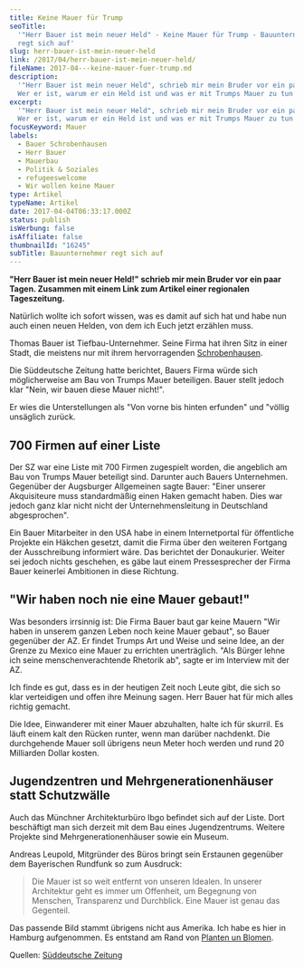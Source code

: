 ```yaml
---
title: Keine Mauer für Trump
seoTitle:
  '"Herr Bauer ist mein neuer Held" - Keine Mauer für Trump - Bauunternehmer
  regt sich auf'
slug: herr-bauer-ist-mein-neuer-held
link: /2017/04/herr-bauer-ist-mein-neuer-held/
fileName: 2017-04---keine-mauer-fuer-trump.md
description:
  '"Herr Bauer ist mein neuer Held", schrieb mir mein Bruder vor ein paar Tagen.
  Wer er ist, warum er ein Held ist und was er mit Trumps Mauer zu tun hat.'
excerpt:
  '"Herr Bauer ist mein neuer Held", schrieb mir mein Bruder vor ein paar Tagen.
  Wer er ist, warum er ein Held ist und was er mit Trumps Mauer zu tun hat.'
focusKeyword: Mauer
labels:
  - Bauer Schrobenhausen
  - Herr Bauer
  - Mauerbau
  - Politik & Soziales
  - refugeeswelcome
  - Wir wollen keine Mauer
type: Artikel
typeName: Artikel
date: 2017-04-04T06:33:17.000Z
status: publish
isWerbung: false
isAffiliate: false
thumbnailId: "16245"
subTitle: Bauunternehmer regt sich auf
---
```


<strong>"Herr Bauer ist mein neuer Held!" schrieb mir mein Bruder vor ein paar
Tagen. Zusammen mit einem Link zum Artikel einer regionalen
Tageszeitung.</strong>

Natürlich wollte ich sofort wissen, was es damit auf sich hat und habe nun auch
einen neuen Helden, von dem ich Euch jetzt erzählen muss.

Thomas Bauer ist Tiefbau-Unternehmer. Seine Firma hat ihren Sitz in einer Stadt,
die meistens nur mit ihrem hervorragenden
[Schrobenhausen](/2010/04/interview-mit-der-schrobenhausener-spargelkonigin-johanna-schuster/).

Die Süddeutsche Zeitung hatte berichtet, Bauers Firma würde sich möglicherweise
am Bau von Trumps Mauer beteiligen. Bauer stellt jedoch klar "Nein, wir bauen
diese Mauer nicht!".

Er wies die Unterstellungen als "Von vorne bis hinten erfunden" und "völlig
unsäglich zurück.

## 700 Firmen auf einer Liste

Der SZ war eine Liste mit 700 Firmen zugespielt worden, die angeblich am Bau von
Trumps Mauer beteiligt sind. Darunter auch Bauers Unternehmen. Gegenüber der
Augsburger Allgemeinen sagte Bauer: "Einer unserer Akquisiteure muss
standardmäßig einen Haken gemacht haben. Dies war jedoch ganz klar nicht nicht
der Unternehmensleitung in Deutschland abgesprochen".

Ein Bauer Mitarbeiter in den USA habe in einem Internetportal für öffentliche
Projekte ein Häkchen gesetzt, damit die Firma über den weiteren Fortgang der
Ausschreibung informiert wäre. Das berichtet der Donaukurier. Weiter sei jedoch
nichts geschehen, es gäbe laut einem Pressesprecher der Firma Bauer keinerlei
Ambitionen in diese Richtung.

## "Wir haben noch nie eine Mauer gebaut!"

Was besonders irrsinnig ist: Die Firma Bauer baut gar keine Mauern "Wir haben in
unserem ganzen Leben noch keine Mauer gebaut", so Bauer gegenüber der AZ. Er
findet Trumps Art und Weise und seine Idee, an der Grenze zu Mexico eine Mauer
zu errichten unerträglich. "Als Bürger lehne ich seine menschenverachtende
Rhetorik ab", sagte er im Interview mit der AZ.

Ich finde es gut, dass es in der heutigen Zeit noch Leute gibt, die sich so klar
verteidigen und offen ihre Meinung sagen. Herr Bauer hat für mich alles richtig
gemacht.

Die Idee, Einwanderer mit einer Mauer abzuhalten, halte ich für skurril. Es
läuft einem kalt den Rücken runter, wenn man darüber nachdenkt. Die durchgehende
Mauer soll übrigens neun Meter hoch werden und rund 20 Milliarden Dollar kosten.

## Jugendzentren und Mehrgenerationenhäuser statt Schutzwälle

Auch das Münchner Architekturbüro Ibgo befindet sich auf der Liste. Dort
beschäftigt man sich derzeit mit dem Bau eines Jugendzentrums. Weitere Projekte
sind Mehrgenerationenhäuser sowie ein Museum.

Andreas Leupold, Mitgründer des Büros bringt sein Erstaunen gegenüber dem
Bayerischen Rundfunk so zum Ausdruck:

<blockquote>Die Mauer ist so weit entfernt von unseren Idealen. In unserer Architektur geht es immer um Offenheit, um Begegnung von Menschen, Transparenz und Durchblick. Eine Mauer ist genau das Gegenteil.</blockquote>

Das passende Bild stammt übrigens nicht aus Amerika. Ich habe es hier in Hamburg
aufgenommen. Es entstand am Rand von
[Planten un Blomen](/2016/05/1-mai-bei-planten-un-blomen/).

Quellen:
[Süddeutsche Zeitung](http://www.augsburger-allgemeine.de/wirtschaft/Tiefbau-Unternehmen-Bauer-baut-keine-Mauer-fuer-Trump-id41048816.html)

&nbsp;

&nbsp;

&nbsp;
